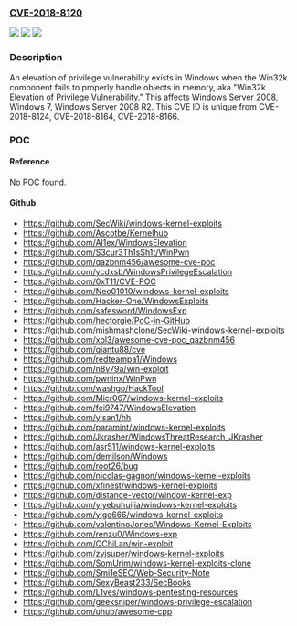### [CVE-2018-8120](https://cve.mitre.org/cgi-bin/cvename.cgi?name=CVE-2018-8120)
![](https://img.shields.io/static/v1?label=Product&message=Windows%20Server%202008%20R2&color=blue)
![](https://img.shields.io/static/v1?label=Version&message=n%2Fa&color=blue)
![](https://img.shields.io/static/v1?label=Vulnerability&message=Elevation%20of%20Privilege&color=brighgreen)

### Description

An elevation of privilege vulnerability exists in Windows when the Win32k component fails to properly handle objects in memory, aka "Win32k Elevation of Privilege Vulnerability." This affects Windows Server 2008, Windows 7, Windows Server 2008 R2. This CVE ID is unique from CVE-2018-8124, CVE-2018-8164, CVE-2018-8166.

### POC

#### Reference
No POC found.

#### Github
- https://github.com/SecWiki/windows-kernel-exploits
- https://github.com/Ascotbe/Kernelhub
- https://github.com/Al1ex/WindowsElevation
- https://github.com/S3cur3Th1sSh1t/WinPwn
- https://github.com/qazbnm456/awesome-cve-poc
- https://github.com/ycdxsb/WindowsPrivilegeEscalation
- https://github.com/0xT11/CVE-POC
- https://github.com/Neo01010/windows-kernel-exploits
- https://github.com/Hacker-One/WindowsExploits
- https://github.com/safesword/WindowsExp
- https://github.com/hectorgie/PoC-in-GitHub
- https://github.com/mishmashclone/SecWiki-windows-kernel-exploits
- https://github.com/xbl3/awesome-cve-poc_qazbnm456
- https://github.com/qiantu88/cve
- https://github.com/redteampa1/Windows
- https://github.com/n8v79a/win-exploit
- https://github.com/pwninx/WinPwn
- https://github.com/washgo/HackTool
- https://github.com/Micr067/windows-kernel-exploits
- https://github.com/fei9747/WindowsElevation
- https://github.com/yisan1/hh
- https://github.com/paramint/windows-kernel-exploits
- https://github.com/Jkrasher/WindowsThreatResearch_JKrasher
- https://github.com/asr511/windows-kernel-exploits
- https://github.com/demilson/Windows
- https://github.com/root26/bug
- https://github.com/nicolas-gagnon/windows-kernel-exploits
- https://github.com/xfinest/windows-kernel-exploits
- https://github.com/distance-vector/window-kernel-exp
- https://github.com/yiyebuhuijia/windows-kernel-exploits
- https://github.com/yige666/windows-kernel-exploits
- https://github.com/valentinoJones/Windows-Kernel-Exploits
- https://github.com/renzu0/Windows-exp
- https://github.com/QChiLan/win-exploit
- https://github.com/zyjsuper/windows-kernel-exploits
- https://github.com/SomUrim/windows-kernel-exploits-clone
- https://github.com/Smi1eSEC/Web-Security-Note
- https://github.com/SexyBeast233/SecBooks
- https://github.com/L1ves/windows-pentesting-resources
- https://github.com/geeksniper/windows-privilege-escalation
- https://github.com/uhub/awesome-cpp

